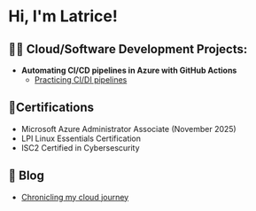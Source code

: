 <h1>Hi, I'm Latrice!

<h2>👨‍💻 Cloud/Software Development Projects:</h2>

- <b>Automating CI/CD pipelines in Azure with GitHub Actions</b>
  - [Practicing CI/DI pipelines](https://github.com/llenoir10/Python-Web-App-to-Azure-App-Service)
 
<h2>📄Certifications</h2>

  - Microsoft Azure Administrator Associate (November 2025)
  - LPI Linux Essentials Certification
  - ISC2 Certified in Cybersescurity

<h2>📗 Blog</h2>

- [Chronicling my cloud journey](https://techtosucess.com/)




